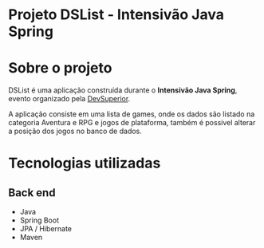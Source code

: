 # Projeto DSList - Intensivão Java Spring

# Sobre o projeto

DSList é uma aplicação construída durante o **Intensivão Java Spring**, evento organizado pela [DevSuperior](https://devsuperior.com "Site da DevSuperior").

A aplicação consiste em uma lista de games, onde os dados são listado na categoria Aventura e RPG e jogos de plataforma, também é possivel alterar a posição dos jogos no banco de dados.

# Tecnologias utilizadas
## Back end
- Java
- Spring Boot
- JPA / Hibernate
- Maven

